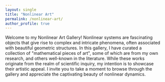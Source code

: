 ```yaml
---
layout: single
title: "Nonlinear Art"
permalink: /nonlinear-art/
author_profile: true
---
```


Welcome to my Nonlinear Art Gallery! Nonlinear systems are fascinating objects that give rise to complex and intricate phenomena, often associated with beautiful geometric structures. In this gallery, I have curated a collection of "mathematical pieces of art", some of which are from my own research, and others well-known in the literature. While these works originate from the realm of scientific inquiry, my intention is to showcase their artistic appeal. I invite you to take a moment to browse through the gallery and appreciate the captivating beauty of nonlinear dynamics.


